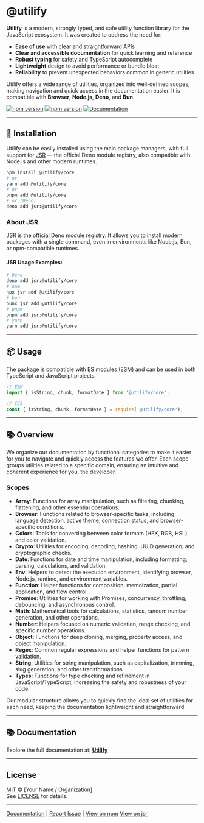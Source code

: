 # @utilify

**Utilify** is a modern, strongly typed, and safe utility function library for the JavaScript ecosystem. It was created to address the need for:

- **Ease of use** with clear and straightforward APIs
- **Clear and accessible documentation** for quick learning and reference
- **Robust typing** for safety and TypeScript autocomplete
- **Lightweight** design to avoid performance or bundle bloat
- **Reliability** to prevent unexpected behaviors common in generic utilities

Utilify offers a wide range of utilities, organized into well-defined scopes, making navigation and quick access in the documentation easier. It is compatible with **Browser**, **Node.js**, **Deno**, and **Bun**.

[![npm version](https://img.shields.io/npm/v/@utilify/core.svg?style=flat)](https://npmjs.com/package/@utilify/core) [![npm version](https://img.shields.io/jsr/v/@utilify/core.svg?style=flat)](https://jsr.io/@utilify/core) [![Documentation](https://img.shields.io/badge/docs-available-brightgreen)](https://utilify.js.org/)

---

## 🚀 Installation

Utilify can be easily installed using the main package managers, with full support for [JSR](https://jsr.io/) — the official Deno module registry, also compatible with Node.js and other modern runtimes.

```bash
npm install @utilify/core
# or
yarn add @utilify/core
# or
pnpm add @utilify/core
# or (Deno)
deno add jsr:@utilify/core
```

### About JSR
[JSR](https://jsr.io/) is the official Deno module registry. It allows you to install modern packages with a single command, even in environments like Node.js, Bun, or npm-compatible runtimes.

#### JSR Usage Examples:
```bash
# Deno
deno add jsr:@utilify/core
# npm
npx jsr add @utilify/core
# bun
bunx jsr add @utilify/core
# pnpm
pnpm add jsr:@utilify/core
# yarn
yarn add jsr:@utilify/core
```

---

## 📦 Usage

The package is compatible with ES modules (ESM) and can be used in both TypeScript and JavaScript projects.

```ts
// ESM
import { isString, chunk, formatDate } from '@utilify/core';
```

```js
// CJS
const { isString, chunk, formatDate } = require('@utilify/core');
```

---

## 📚 Overview

We organize our documentation by functional categories to make it easier for you to navigate and quickly access the features we offer. Each scope groups utilities related to a specific domain, ensuring an intuitive and coherent experience for you, the developer.

### Scopes

- **Array**: Functions for array manipulation, such as filtering, chunking, flattening, and other essential operations.
- **Browser**: Functions related to browser-specific tasks, including language detection, active theme, connection status, and browser-specific conditions.
- **Colors**: Tools for converting between color formats (HEX, RGB, HSL) and color validation.
- **Crypto**: Utilities for encoding, decoding, hashing, UUID generation, and cryptographic checks.
- **Date**: Functions for date and time manipulation, including formatting, parsing, calculations, and validation.
- **Env**: Helpers to detect the execution environment, identifying browser, Node.js, runtime, and environment variables.
- **Function**: Helper functions for composition, memoization, partial application, and flow control.
- **Promise**: Utilities for working with Promises, concurrency, throttling, debouncing, and asynchronous control.
- **Math**: Mathematical tools for calculations, statistics, random number generation, and other operations.
- **Number**: Helpers focused on numeric validation, range checking, and specific number operations.
- **Object**: Functions for deep cloning, merging, property access, and object manipulation.
- **Regex**: Common regular expressions and helper functions for pattern validation.
- **String**: Utilities for string manipulation, such as capitalization, trimming, slug generation, and other transformations.
- **Types**: Functions for type checking and refinement in JavaScript/TypeScript, increasing the safety and robustness of your code.

Our modular structure allows you to quickly find the ideal set of utilities for each need, keeping the documentation lightweight and straightforward.

---

## 📚 Documentation

Explore the full documentation at: **[Utilify](https://utilify.js.org/)**

---

## License

MIT © [Your Name / Organization]  
See [LICENSE](https://utilify.js.org/license) for details.

---

[Documentation](https://utilify.js.org/) | 
[Report Issue](https://github.com/pattuzzoj/utilify/issues) | 
[View on npm](https://www.npmjs.com/package/@utilify/core)
[View on jsr](https://jsr.io/@utilify/core)